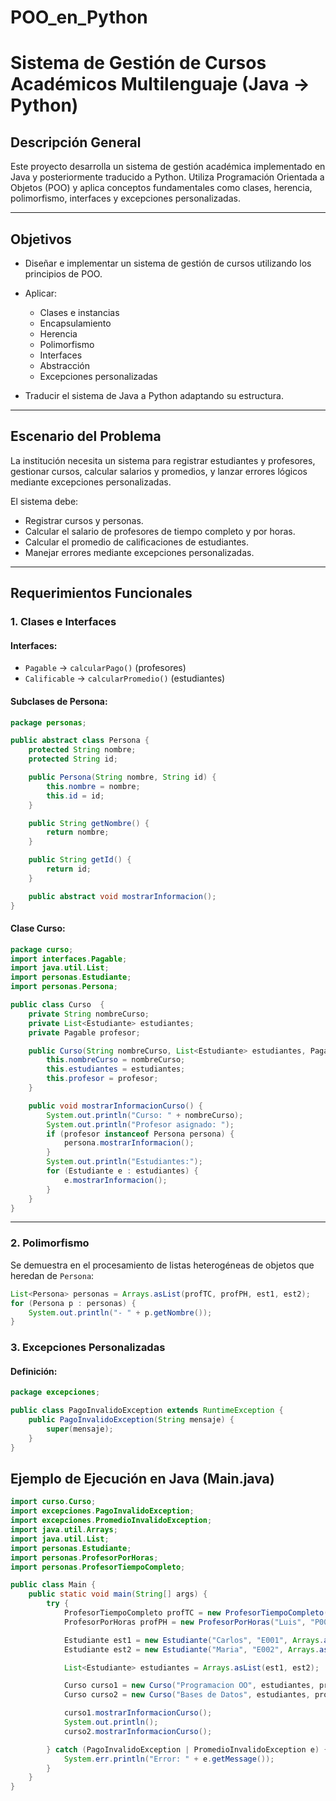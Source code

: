 # POO_en_Python
# Sistema de Gestión de Cursos Académicos Multilenguaje (Java → Python)

## Descripción General

Este proyecto desarrolla un sistema de gestión académica implementado en Java y posteriormente traducido a Python. Utiliza Programación Orientada a Objetos (POO) y aplica conceptos fundamentales como clases, herencia, polimorfismo, interfaces y excepciones personalizadas.

---

## Objetivos

* Diseñar e implementar un sistema de gestión de cursos utilizando los principios de POO.
* Aplicar:

  * Clases e instancias
  * Encapsulamiento
  * Herencia
  * Polimorfismo
  * Interfaces
  * Abstracción
  * Excepciones personalizadas
* Traducir el sistema de Java a Python adaptando su estructura.

---

## Escenario del Problema

La institución necesita un sistema para registrar estudiantes y profesores, gestionar cursos, calcular salarios y promedios, y lanzar errores lógicos mediante excepciones personalizadas.

El sistema debe:

* Registrar cursos y personas.
* Calcular el salario de profesores de tiempo completo y por horas.
* Calcular el promedio de calificaciones de estudiantes.
* Manejar errores mediante excepciones personalizadas.

---

## Requerimientos Funcionales

### 1. Clases e Interfaces

#### Interfaces:

* `Pagable` → `calcularPago()` (profesores)
* `Calificable` → `calcularPromedio()` (estudiantes)


#### Subclases de Persona:

```java
package personas;

public abstract class Persona {
    protected String nombre;
    protected String id;

    public Persona(String nombre, String id) {
        this.nombre = nombre;
        this.id = id;
    }

    public String getNombre() {
        return nombre;
    }

    public String getId() {
        return id;
    }

    public abstract void mostrarInformacion();
}
```

#### Clase Curso:

```java
package curso;
import interfaces.Pagable;
import java.util.List;
import personas.Estudiante;
import personas.Persona;

public class Curso  {
    private String nombreCurso;
    private List<Estudiante> estudiantes;
    private Pagable profesor;

    public Curso(String nombreCurso, List<Estudiante> estudiantes, Pagable profesor) {
        this.nombreCurso = nombreCurso;
        this.estudiantes = estudiantes;
        this.profesor = profesor;
    }

    public void mostrarInformacionCurso() {
        System.out.println("Curso: " + nombreCurso);
        System.out.println("Profesor asignado: ");
        if (profesor instanceof Persona persona) {
            persona.mostrarInformacion();
        }
        System.out.println("Estudiantes:");
        for (Estudiante e : estudiantes) {
            e.mostrarInformacion();
        }
    }
}
```

---

### 2. Polimorfismo

Se demuestra en el procesamiento de listas heterogéneas de objetos que heredan de `Persona`:

```java
List<Persona> personas = Arrays.asList(profTC, profPH, est1, est2);
for (Persona p : personas) {
    System.out.println("- " + p.getNombre());
}
```



### 3. Excepciones Personalizadas

#### Definición:

```java
package excepciones;

public class PagoInvalidoException extends RuntimeException {
    public PagoInvalidoException(String mensaje) {
        super(mensaje);
    }
}
```

## Ejemplo de Ejecución en Java (Main.java)

```java
import curso.Curso;
import excepciones.PagoInvalidoException;
import excepciones.PromedioInvalidoException;
import java.util.Arrays;
import java.util.List;
import personas.Estudiante;
import personas.ProfesorPorHoras;
import personas.ProfesorTiempoCompleto;

public class Main {
    public static void main(String[] args) {
        try {
            ProfesorTiempoCompleto profTC = new ProfesorTiempoCompleto("Ana", "P001", 15000);
            ProfesorPorHoras profPH = new ProfesorPorHoras("Luis", "P002", 40, 200);

            Estudiante est1 = new Estudiante("Carlos", "E001", Arrays.asList(8.5, 9.0, 7.5));
            Estudiante est2 = new Estudiante("Maria", "E002", Arrays.asList(9.5, 8.0, 10.0));

            List<Estudiante> estudiantes = Arrays.asList(est1, est2);

            Curso curso1 = new Curso("Programacion OO", estudiantes, profTC);
            Curso curso2 = new Curso("Bases de Datos", estudiantes, profPH);

            curso1.mostrarInformacionCurso();
            System.out.println();
            curso2.mostrarInformacionCurso();

        } catch (PagoInvalidoException | PromedioInvalidoException e) {
            System.err.println("Error: " + e.getMessage());
        }
    }
}
```





